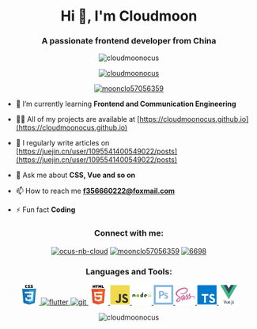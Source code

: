 <h1 align="center">Hi 👋, I'm Cloudmoon</h1>
<h3 align="center">A passionate frontend developer from China</h3>

<p align="center"> <img src="https://komarev.com/ghpvc/?username=cloudmoonocus&label=Profile%20views&color=0e75b6&style=flat" alt="cloudmoonocus" /> </p>

<p align="center"> <a href="https://github.com/ryo-ma/github-profile-trophy"><img src="https://github-profile-trophy.vercel.app/?username=cloudmoonocus" alt="cloudmoonocus" /></a> </p>

<p align="center"> <a href="https://twitter.com/moonclo57056359" target="blank"><img src="https://img.shields.io/twitter/follow/moonclo57056359?logo=twitter&style=for-the-badge" alt="moonclo57056359" /></a> </p>

- 🌱 I’m currently learning **Frontend and Communication Engineering**

- 👨‍💻 All of my projects are available at [https://cloudmoonocus.github.io](https://cloudmoonocus.github.io)

- 📝 I regularly write articles on [https://juejin.cn/user/1095541400549022/posts](https://juejin.cn/user/1095541400549022/posts)

- 💬 Ask me about **CSS, Vue and so on**

- 📫 How to reach me **f356660222@foxmail.com**

- ⚡ Fun fact **Coding**

<h3 align="center">Connect with me:</h3>
<p align="center">
<a href="https://codepen.io/ocus-nb-cloud" target="blank"><img align="center" src="https://raw.githubusercontent.com/rahuldkjain/github-profile-readme-generator/master/src/images/icons/Social/codepen.svg" alt="ocus-nb-cloud" height="30" width="40" /></a>
<a href="https://twitter.com/moonclo57056359" target="blank"><img align="center" src="https://raw.githubusercontent.com/rahuldkjain/github-profile-readme-generator/master/src/images/icons/Social/twitter.svg" alt="moonclo57056359" height="30" width="40" /></a>
<a href="https://discord.gg/6698" target="blank"><img align="center" src="https://raw.githubusercontent.com/rahuldkjain/github-profile-readme-generator/master/src/images/icons/Social/discord.svg" alt="6698" height="30" width="40" /></a>
</p>

<h3 align="center">Languages and Tools:</h3>
<p align="center"> <a href="https://www.w3schools.com/css/" target="_blank" rel="noreferrer"> <img src="https://raw.githubusercontent.com/devicons/devicon/master/icons/css3/css3-original-wordmark.svg" alt="css3" width="40" height="40"/> </a> <a href="https://flutter.dev" target="_blank" rel="noreferrer"> <img src="https://www.vectorlogo.zone/logos/flutterio/flutterio-icon.svg" alt="flutter" width="40" height="40"/> </a> <a href="https://git-scm.com/" target="_blank" rel="noreferrer"> <img src="https://www.vectorlogo.zone/logos/git-scm/git-scm-icon.svg" alt="git" width="40" height="40"/> </a> <a href="https://www.w3.org/html/" target="_blank" rel="noreferrer"> <img src="https://raw.githubusercontent.com/devicons/devicon/master/icons/html5/html5-original-wordmark.svg" alt="html5" width="40" height="40"/> </a> <a href="https://developer.mozilla.org/en-US/docs/Web/JavaScript" target="_blank" rel="noreferrer"> <img src="https://raw.githubusercontent.com/devicons/devicon/master/icons/javascript/javascript-original.svg" alt="javascript" width="40" height="40"/> </a> <a href="https://nodejs.org" target="_blank" rel="noreferrer"> <img src="https://raw.githubusercontent.com/devicons/devicon/master/icons/nodejs/nodejs-original-wordmark.svg" alt="nodejs" width="40" height="40"/> </a> <a href="https://www.photoshop.com/en" target="_blank" rel="noreferrer"> <img src="https://raw.githubusercontent.com/devicons/devicon/master/icons/photoshop/photoshop-line.svg" alt="photoshop" width="40" height="40"/> </a> <a href="https://sass-lang.com" target="_blank" rel="noreferrer"> <img src="https://raw.githubusercontent.com/devicons/devicon/master/icons/sass/sass-original.svg" alt="sass" width="40" height="40"/> </a> <a href="https://www.typescriptlang.org/" target="_blank" rel="noreferrer"> <img src="https://raw.githubusercontent.com/devicons/devicon/master/icons/typescript/typescript-original.svg" alt="typescript" width="40" height="40"/> </a> <a href="https://vuejs.org/" target="_blank" rel="noreferrer"> <img src="https://raw.githubusercontent.com/devicons/devicon/master/icons/vuejs/vuejs-original-wordmark.svg" alt="vuejs" width="40" height="40"/> </a> </p>

<p align="center"><img src="https://github-readme-streak-stats.herokuapp.com/?user=cloudmoonocus&" alt="cloudmoonocus" /></p>
